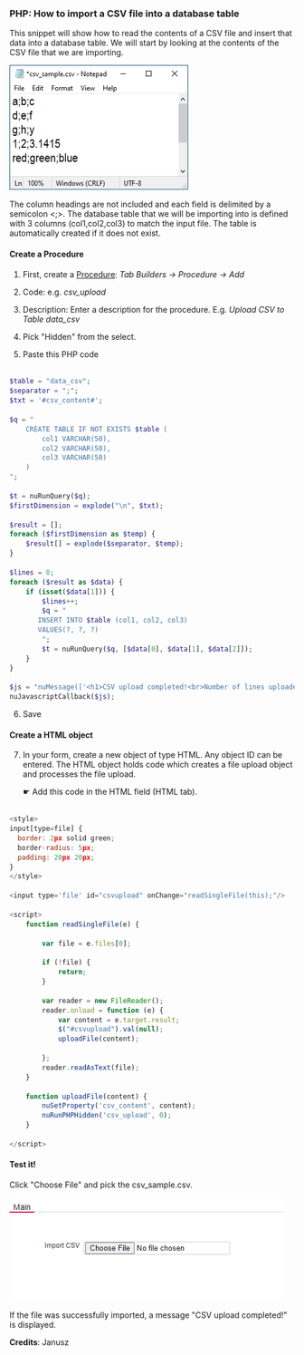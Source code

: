 ### PHP: How to import a CSV file into a database table

This snippet will show how to read the contents of a CSV file and insert that data into a database table. 
We will start by looking at the contents of the CSV file that we are importing. 

<p align="left">
  <img src="screenshots/csv_sample.png">
</p>

The column headings are not included and each field is delimited by a semicolon <;>.
The database table that we will be importing into is defined with 3 columns (col1,col2,col3) to match the input file. The table is automatically created if it does not exist.


#### Create a Procedure

1. First, create a [Procedure](https://wiki.nubuilder.net/nubuilderforte/index.php/Procedures): *Tab Builders -> Procedure -> Add* 

2. Code: e.g. *csv_upload*

3. Description: Enter a description for the procedure. E.g. *Upload CSV to Table data_csv*

4. Pick "Hidden" from the select.

5. Paste this PHP code

```php

$table = "data_csv";
$separator = ";";
$txt = '#csv_content#';

$q = "
	CREATE TABLE IF NOT EXISTS $table (
		col1 VARCHAR(50),
		col2 VARCHAR(50),
		col3 VARCHAR(50)
	)
";

$t = nuRunQuery($q);
$firstDimension = explode("\n", $txt);

$result = [];
foreach ($firstDimension as $temp) {
    $result[] = explode($separator, $temp);
}

$lines = 0;
foreach ($result as $data) {
    if (isset($data[1])) {
        $lines++;
        $q = "
	   INSERT INTO $table (col1, col2, col3)
	   VALUES(?, ?, ?)
        ";
        $t = nuRunQuery($q, [$data[0], $data[1], $data[2]]);
    }
}

$js = "nuMessage(['<h1>CSV upload completed!<br>Number of lines uploaded: $lines<br>Data stored in the $table table.</h1>']);";
nuJavascriptCallback($js);

```

6. Save

#### Create a HTML object

7. In your form, create a new object of type HTML. Any object ID can be entered.
The HTML object holds code which creates a file upload object and processes the file upload.

   ☛  Add this code in the HTML field (HTML tab).

```javascript

<style>
input[type=file] {
  border: 2px solid green;
  border-radius: 5px;
  padding: 20px 20px;
}
</style>

<input type='file' id="csvupload" onChange="readSingleFile(this);"/>

<script>
    function readSingleFile(e) {

        var file = e.files[0];

        if (!file) {
            return;
        }

        var reader = new FileReader();
        reader.onload = function (e) {
            var content = e.target.result;
            $("#csvupload").val(null);
            uploadFile(content);

        };
        reader.readAsText(file);
    }

    function uploadFile(content) {
        nuSetProperty('csv_content', content);
        nuRunPHPHidden('csv_upload', 0);
    }

</script>

```

#### Test it!

Click "Choose File" and pick the csv_sample.csv.

<p align="left">
  <img src="screenshots/file_input.png">
</p>

If the file was successfully imported, a message "CSV upload completed!" is displayed.


**Credits**: Janusz
